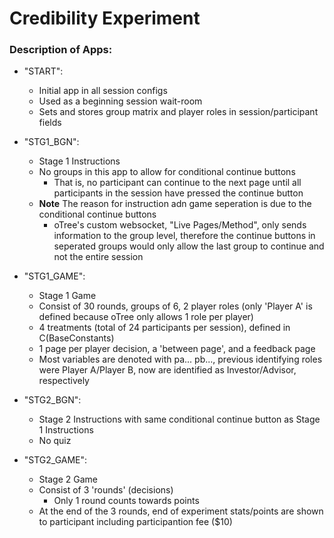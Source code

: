 # Credibility Experiment
### Description of Apps:

- "START":

    - Initial app in all session configs
    - Used as a beginning session wait-room
    - Sets and stores group matrix and player roles in session/participant fields

- "STG1_BGN":

    - Stage 1 Instructions
    - No groups in this app to allow for conditional continue buttons
      - That is, no participant can continue to the next page until all participants in the session have pressed the continue button
    - **Note** The reason for instruction adn game seperation is due to the conditional continue buttons
      - oTree's custom websocket, "Live Pages/Method", only sends information to the group level, therefore the continue buttons in seperated groups would only allow the last group to continue and not the entire session

- "STG1_GAME":

  - Stage 1 Game
  - Consist of 30 rounds, groups of 6, 2 player roles (only 'Player A' is defined because oTree only allows 1 role per player)
  - 4 treatments (total of 24 participants per session), defined in C(BaseConstants)
  - 1 page per player decision, a 'between page', and a feedback page
  - Most variables are denoted with pa... pb..., previous identifying roles were Player A/Player B, now are identified as Investor/Advisor, respectively

- "STG2_BGN":

  - Stage 2 Instructions with same conditional continue button as Stage 1 Instructions
  - No quiz

- "STG2_GAME":

  - Stage 2 Game
  - Consist of 3 'rounds' (decisions)
    - Only 1 round counts towards points
  - At the end of the 3 rounds, end of experiment stats/points are shown to participant including participantion fee ($10)